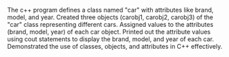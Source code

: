 The c++ program defines a class named "car" with attributes like brand, model, and year.
Created three objects (carobj1, carobj2, carobj3) of the "car" class representing different cars. 
Assigned values to the attributes (brand, model, year) of each car object. 
Printed out the attribute values using cout statements to display the brand, model, and year of each car.
Demonstrated the use of classes, objects, and attributes in C++ effectively.
